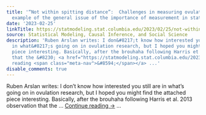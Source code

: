 ```yaml
---
title: '“Not within spitting distance”:  Challenges in measuring ovulation, as an
  example of the general issue of the importance of measurement in statistics'
date: '2023-02-25'
linkTitle: https://statmodeling.stat.columbia.edu/2023/02/25/not-within-spitting-distance-challenges-in-measuring-ovulation-as-an-example-of-the-general-issue-of-the-importance-of-measurement-in-statistics/
source: Statistical Modeling, Causal Inference, and Social Science
description: 'Ruben Arslan writes: I don&#8217;t know how interested you still are
  in what&#8217;s going on in ovulation research, but I hoped you might find the attached
  piece interesting. Basically, after the brouhaha following Harris et al. 2013 observation
  that the &#8230; <a href="https://statmodeling.stat.columbia.edu/2023/02/25/not-within-spitting-distance-challenges-in-measuring-ovulation-as-an-example-of-the-general-issue-of-the-importance-of-measurement-in-statistics/">Continue
  reading <span class="meta-nav">&#8594;</span></a> ...'
disable_comments: true
---
```

Ruben Arslan writes: I don&#8217;t know how interested you still are in what&#8217;s going on in ovulation research, but I hoped you might find the attached piece interesting. Basically, after the brouhaha following Harris et al. 2013 observation that the &#8230; <a href="https://statmodeling.stat.columbia.edu/2023/02/25/not-within-spitting-distance-challenges-in-measuring-ovulation-as-an-example-of-the-general-issue-of-the-importance-of-measurement-in-statistics/">Continue reading <span class="meta-nav">&#8594;</span></a> ...